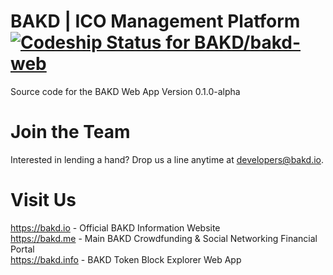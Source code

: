 # BAKD | ICO Management Platform [ ![Codeship Status for BAKD/bakd-web](https://app.codeship.com/projects/cc71dbb0-9b62-0136-b87c-4e5d295d01b4/status?branch=master)](https://app.codeship.com/projects/305742)
Source code for the BAKD Web App Version 0.1.0-alpha

# Join the Team
Interested in lending a hand? Drop us a line anytime at developers@bakd.io.

# Visit Us
https://bakd.io - Official BAKD Information Website<br />
https://bakd.me - Main BAKD Crowdfunding & Social Networking Financial Portal<br />
https://bakd.info - BAKD Token Block Explorer Web App<br />

